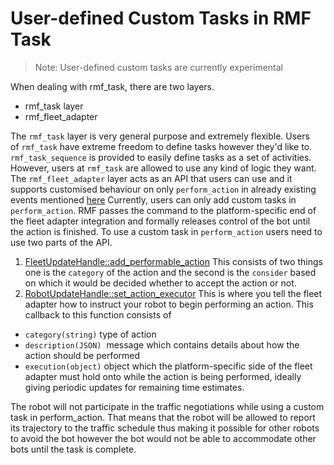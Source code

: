 # User-defined Custom Tasks in RMF Task

>Note: User-defined custom tasks are currently experimental


When dealing with rmf_task, there are two layers. 
- rmf_task layer
- rmf_fleet_adapter

The `rmf_task` layer is very general purpose and extremely flexible. Users of `rmf_task` have extreme freedom to define tasks however they'd like to. `rmf_task_sequence` is provided to easily define tasks as a set of activities. However, users at `rmf_task` are allowed to use any kind of logic they want. 
The `rmf_fleet_adapter` layer acts as an API that users can use and it supports customised behaviour on only `perform_action` in already existing  events mentioned [here](https://github.com/open-rmf/rmf_ros2/tree/main/rmf_fleet_adapter/schemas)
Currently, users can only add custom tasks in `perform_action`. RMF passes the command to the platform-specific end of the fleet adapter integration and formally releases control of the bot until the action is finished.
To use a custom task in `perform_action` users need to use two parts of the API. 
1. [FleetUpdateHandle::add_performable_action](https://github.com/open-rmf/rmf_ros2/blob/8440488d5583edc5a5b7226326aa2a8d41dad975/rmf_fleet_adapter/include/rmf_fleet_adapter/agv/FleetUpdateHandle.hpp#L188-L201)
This consists of two things one is the `category` of the action and the second is the `consider` based on which it would be decided whether to accept the action or not.
2. [RobotUpdateHandle::set_action_executor](https://github.com/open-rmf/rmf_ros2/blob/8440488d5583edc5a5b7226326aa2a8d41dad975/rmf_fleet_adapter/include/rmf_fleet_adapter/agv/RobotUpdateHandle.hpp#L178-L179) This is where you tell the fleet adapter how to instruct your robot to begin performing an action. This callback to this function consists of 
- `category(string)`  type of action
- `description(JSON)`  message which contains details about how the action should be performed
- `execution(object)` object which the platform-specific side of the fleet adapter must hold onto while the action is being performed, ideally giving periodic updates for remaining time estimates.

The robot will not participate in the traffic negotiations while using a custom task in perform_action. That means that the robot will be allowed to report its trajectory to the traffic schedule thus making it possible for other robots to avoid the bot however the bot would not be able to accommodate other bots until the task is complete.